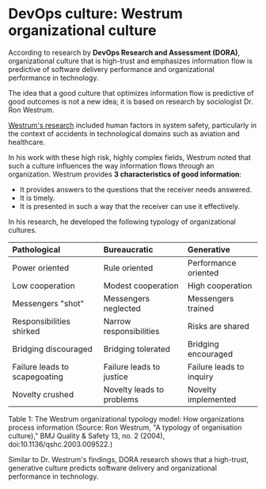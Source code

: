 # DevOps culture: Westrum organizational culture

According to research by __DevOps Research and Assessment (DORA)__, organizational culture that is high-trust and emphasizes information flow is predictive of software delivery performance and organizational performance in technology. 

The idea that a good culture that optimizes information flow is predictive of good outcomes is not a new idea; it is based on research by sociologist Dr. Ron Westrum. 

[Westrum's research](https://qualitysafety.bmj.com/content/13/suppl_2/ii22) included human factors in system safety, particularly in the context of accidents in technological domains such as aviation and healthcare.

In his work with these high risk, highly complex fields, Westrum noted that such a culture influences the way information flows through an organization. Westrum provides __3 characteristics of good information__:

  - It provides answers to the questions that the receiver needs answered.
  - It is timely.
  - It is presented in such a way that the receiver can use it effectively.
  
In his research, he developed the following typology of organizational cultures.

| Pathological   | Bureaucratic	| Generative |
| :--- | :--- | :--- |
| Power oriented | Rule oriented | Performance oriented |
| Low cooperation | Modest cooperation | High cooperation |
| Messengers "shot" | Messengers neglected | Messengers trained |
| Responsibilities shirked | Narrow responsibilities | Risks are shared |
| Bridging discouraged | Bridging tolerated | Bridging encouraged |
| Failure leads to scapegoating | Failure leads to justice | Failure leads to inquiry |
| Novelty crushed | Novelty leads to problems | Novelty implemented |


Table 1: The Westrum organizational typology model: How organizations process information (Source: Ron Westrum, "A typology of organisation culture)," BMJ Quality & Safety 13, no. 2 (2004), doi:10.1136/qshc.2003.009522.)

Similar to Dr. Westrum's findings, DORA research shows that a high-trust, generative culture predicts software delivery and organizational performance in technology.
